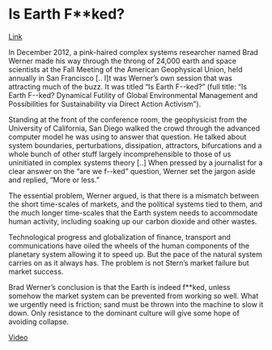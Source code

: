 # Is Earth F**ked?

[Link](https://theconversation.com/creative-self-destruction-and-the-climate-48303)

In December 2012, a pink-haired complex systems researcher named Brad
Werner made his way through the throng of 24,000 earth and space
scientists at the Fall Meeting of the American Geophysical Union, held
annually in San Francisco [.. I]t was Werner’s own session that was
attracting much of the buzz. It was titled “Is Earth F--ked?” (full
title: “Is Earth F--ked? Dynamical Futility of Global Environmental
Management and Possibilities for Sustainability via Direct Action
Activism”).

Standing at the front of the conference room, the geophysicist from
the University of California, San Diego walked the crowd through the
advanced computer model he was using to answer that question. He
talked about system boundaries, perturbations, dissipation,
attractors, bifurcations and a whole bunch of other stuff largely
incomprehensible to those of us uninitiated in complex systems theory
[..] When pressed by a journalist for a clear answer on the “are we
f--ked” question, Werner set the jargon aside and replied, “More or
less.”

The essential problem, Werner argued, is that there is a mismatch
between the short time-scales of markets, and the political systems
tied to them, and the much longer time-scales that the Earth system
needs to accommodate human activity, including soaking up our carbon
dioxide and other wastes.

Technological progress and globalization of finance, transport and
communications have oiled the wheels of the human components of the
planetary system allowing it to speed up. But the pace of the natural
system carries on as it always has. The problem is not Stern’s market
failure but market success.

Brad Werner’s conclusion is that the Earth is indeed f**ked, unless
somehow the market system can be prevented from working so well. What
we urgently need is friction; sand must be thrown into the machine to
slow it down. Only resistance to the dominant culture will give some
hope of avoiding collapse.

[Video](https://youtu.be/BpwkP6uDikM?t=1489)

